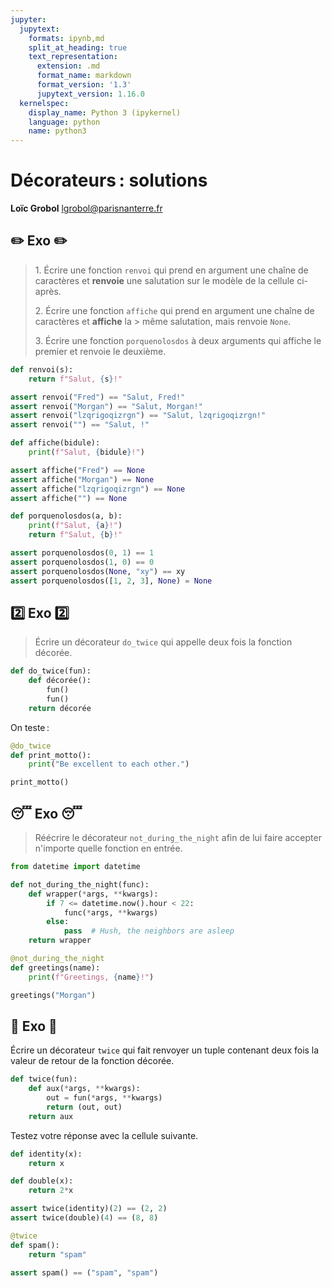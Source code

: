 ```yaml
---
jupyter:
  jupytext:
    formats: ipynb,md
    split_at_heading: true
    text_representation:
      extension: .md
      format_name: markdown
      format_version: '1.3'
      jupytext_version: 1.16.0
  kernelspec:
    display_name: Python 3 (ipykernel)
    language: python
    name: python3
---
```


<!-- #region slideshow={"slide_type": "skip"} -->
<!-- LTeX: language=fr -->
<!-- #endregion -->

<!-- #region slideshow={"slide_type": "slide"} -->
Décorateurs : solutions
======================

**Loïc Grobol** [<lgrobol@parisnanterre.fr>](mailto:lgrobol@parisnanterre.fr)
<!-- #endregion -->

<!-- #region slideshow={"slide_type": "slide"} -->
## ✏️ Exo ✏️

> 1\. Écrire une fonction `renvoi` qui prend en argument une chaîne de caractères et **renvoie** une
> salutation sur le modèle de la cellule ci-après.
>
> 2\. Écrire une fonction `affiche` qui prend en argument une chaîne de caractères et **affiche** la > même
> salutation, mais renvoie `None`.
>
> 3\. Écrire une fonction `porquenolosdos` à deux arguments qui affiche le premier et renvoie le
> deuxième.
<!-- #endregion -->

```python slideshow={"slide_type": "subslide"}
def renvoi(s):
    return f"Salut, {s}!"
```

```python
assert renvoi("Fred") == "Salut, Fred!"
assert renvoi("Morgan") == "Salut, Morgan!"
assert renvoi("lzqrigoqizrgn") == "Salut, lzqrigoqizrgn!"
assert renvoi("") == "Salut, !"
```

```python slideshow={"slide_type": "subslide"}
def affiche(bidule):
    print(f"Salut, {bidule}!")
```

```python
assert affiche("Fred") == None
assert affiche("Morgan") == None
assert affiche("lzqrigoqizrgn") == None
assert affiche("") == None
```

```python slideshow={"slide_type": "subslide"}
def porquenolosdos(a, b):
    print(f"Salut, {a}!")
    return f"Salut, {b}!"
```

```python
assert porquenolosdos(0, 1) == 1
assert porquenolosdos(1, 0) == 0
assert porquenolosdos(None, "xy") == xy 
assert porquenolosdos([1, 2, 3], None) = None
```

<!-- #region slideshow={"slide_type": "slide"} -->
## 2️⃣ Exo 2️⃣

> Écrire un décorateur `do_twice` qui appelle deux fois la fonction décorée.
<!-- #endregion -->

```python
def do_twice(fun):
    def décorée():
        fun()
        fun()
    return décorée
```

On teste :

```python
@do_twice
def print_motto():
    print("Be excellent to each other.")

print_motto()
```

<!-- #region slideshow={"slide_type": "slide"} -->
## 😴 Exo 😴

> Réécrire le décorateur `not_during_the_night` afin de lui faire accepter n'importe quelle fonction
> en entrée.
<!-- #endregion -->

```python
from datetime import datetime

def not_during_the_night(func):
    def wrapper(*args, **kwargs):
        if 7 <= datetime.now().hour < 22:
            func(*args, **kwargs)
        else:
            pass  # Hush, the neighbors are asleep
    return wrapper

@not_during_the_night
def greetings(name):
    print(f"Greetings, {name}!")

greetings("Morgan")
```

<!-- #region slideshow={"slide_type": "slide"} -->
## 📑 Exo 📑

Écrire un décorateur `twice` qui fait renvoyer un tuple contenant deux fois la valeur de retour de
la fonction décorée.
<!-- #endregion -->

```python
def twice(fun):
    def aux(*args, **kwargs):
        out = fun(*args, **kwargs)
        return (out, out)
    return aux
```

Testez votre réponse avec la cellule suivante.

```python slideshow={"slide_type": "subslide"}
def identity(x):
    return x

def double(x):
    return 2*x

assert twice(identity)(2) == (2, 2)
assert twice(double)(4) == (8, 8)

@twice
def spam():
    return "spam"

assert spam() == ("spam", "spam")
```
